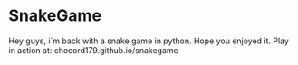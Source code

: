 # SnakeGame
Hey guys, i`m back with a snake game in python. Hope you enjoyed it.
Play in action at: chocord179.github.io/snakegame
